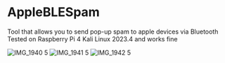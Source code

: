 # AppleBLESpam
Tool that allows you to send pop-up spam to apple devices via Bluetooth
Tested on Raspberry Pi 4 Kali Linux 2023.4 and works fine

![IMG_1940 5](https://github.com/batuhanturker/AppleBLESpam/assets/57283569/5836de96-e8a6-4a23-a2a6-9872d6d776e0)
![IMG_1941 5](https://github.com/batuhanturker/AppleBLESpam/assets/57283569/e05af44e-85a9-4140-b39d-b67a85decd4c)
![IMG_1942 5](https://github.com/batuhanturker/AppleBLESpam/assets/57283569/aa1b23fd-788d-41e2-952d-81d14ef1d138)
